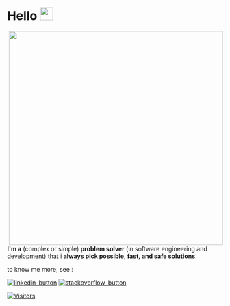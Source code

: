 [linkedin_button]: https://img.shields.io/badge/linkedin-%230077B5.svg?style=for-the-badge&logo=linkedin&logoColor=white
[linkendin_url]: https://www.linkedin.com/in/albasyir/ "Linked In"

[stackoverflow_button]: https://img.shields.io/badge/Stack_Overflow-FE7A16?style=for-the-badge&logo=stack-overflow&logoColor=white
[stackoverflow_url]: https://stackoverflow.com/users/8314878/abdul-aziz-al-basyir "Stackoverflow"

# Hello <img height='30' src="https://raw.githubusercontent.com/MartinHeinz/MartinHeinz/master/wave.gif">

<img width='500' align="right" src="https://github-readme-streak-stats.herokuapp.com?user=albasyir&theme=vue&hide_border=true"></img>

**I'm a** (complex or simple) **problem solver** (in software engineering and development) that i **always pick possible, fast, and safe solutions**

to know me more, see : 

[![linkedin_button]][linkendin_url]
[![stackoverflow_button]][stackoverflow_url]


[![Visitors](https://api.visitorbadge.io/api/visitors?path=albasyir%2Falbasyir&labelColor=%23697689&countColor=%23dce775)](https://visitorbadge.io/status?path=albasyir%2Falbasyir)



